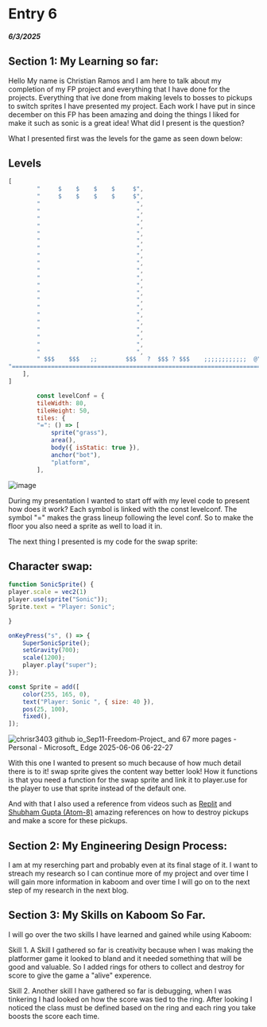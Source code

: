 # Entry 6
##### 6/3/2025

## Section 1: My Learning so far:
Hello My name is Christian Ramos and I am here to talk about my completion of my FP project and everything that I have done for the projects.
Everything that ive done from making levels to bosses to pickups to switch sprites I have presented my project.
Each work I have put in since december on this FP has been amazing and doing the things I liked for make it such as sonic is a great idea!
What did I present is the question?

What I presented first was the levels for the game as seen down below:

## Levels

```js
[
		"     $    $    $    $     $",
		"     $    $    $    $     $",
		"                           ",
		"                           ",
        "                           ",
        "                           ",
		"                           ",
		"                           ",
		"                           ",
		"                           ",
        "                           ",
        "                           ",
		"                           ",
		"                           ",
        "                           ",
		"                           ",
		"                           ",
        "                           ",
        "                           ",
		"                           ",
        "                           ",
		"                           ",
		"                           ",
		" $$$    $$$   ;;        $$$   ?  $$$ ? $$$    ;;;;;;;;;;;;  @",
"======================================================================="
	],
]

        const levelConf = {
        tileWidth: 80,
        tileHeight: 50,
        tiles: {
        "=": () => [
			sprite("grass"),
			area(),
			body({ isStatic: true }),
			anchor("bot"),
			"platform",
        ],
```
![image](https://github.com/user-attachments/assets/8ed107aa-5fa2-4287-b39a-da18d0449582)

During my presentation I wanted to start off with my level code to present how does it work? Each symbol is linked with the const levelconf.
The symbol "=" makes the grass lineup following the level conf.
So to make the floor you also need a sprite as well to load it in.


The next thing I presented is my code for the swap sprite:
## Character swap:

```js
function SonicSprite() {
player.scale = vec2(1)
player.use(sprite("Sonic"));
Sprite.text = "Player: Sonic";

}

onKeyPress("s", () => {
    SuperSonicSprite();
    setGravity(700);
    scale(1200);
    player.play("super");
});

const Sprite = add([
    color(255, 165, 0),
    text("Player: Sonic ", { size: 40 }),
    pos(25, 100),
    fixed(),
]);
```
![chrisr3403 github io_Sep11-Freedom-Project_ and 67 more pages - Personal - Microsoft_ Edge 2025-06-06 06-22-27](https://github.com/user-attachments/assets/c92bfd4a-08c5-42cb-87ce-e4ba9f468988)

With this one I wanted to present so much because of how much detail there is to it!
swap sprite gives the content way better look! 
How it functions is that you need a function for the swap sprite and link it to player.use for the player to use that sprite instead of the default one.

And with that I also used a reference from videos such as [Replit](https://www.bing.com/videos/riverview/relatedvideo?&q=kaboom.js+tutorial&&mid=E2CA825874E2F76A8E41E2CA825874E2F76A8E41&&FORM=VRDGAR) and 
[Shubham Gupta (Atom-8)](https://www.youtube.com/watch?v=xvTMVGnV660) amazing references on how to destroy pickups and make a score for these pickups.

## Section 2: My Engineering Design Process:
I am at my reserching part and probably even at its final stage of it. I want to streach my research so I can continue more of my project 
and over time I will gain more information in kaboom and over time I will go on to the next step of my research in the next blog.

## Section 3: My Skills on Kaboom So Far.
I will go over the two skills I have learned and gained while using Kaboom:

Skill 1. A Skill I gathered so far is creativity because when I was making the platformer game it looked to bland and it needed something that will be good and valuable.
So I added rings for others to collect and destroy for score to give the game a "alive" experence.

Skill 2. Another skill I have gathered so far is debugging, when I was tinkering I had looked on how the score was tied to the ring. After looking I noticed the class 
must be defined based on the ring and each ring you take boosts the score each time.
